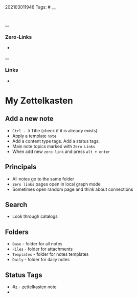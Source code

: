 202103011946
Tags: #
__
#

__
### Zero-Links
-

__
### Links
- 

 
 # My Zettelkasten

## Add a new note
 - `Ctrl - O` Title (check if it is already exists)
 - Apply a template `note`  
 - Add a content type tags. Add a status tags.  
 - Main note topics marked with `Zero Links`  
 - When add new `zero link` and press `alt + enter` 

## Principals 
 -  All notes go to the same folder  
 -  `Zero links` pages open in local graph mode  
 -  Sometimes open random page and think about connections  
 
 ## Search 
 - Look through catalogs 

## Folders 
- `Base` - folder for all notes  
- `Files` - folder for attachments   
-  `Templates` - folder for notes templates  
- `Daily` - folder for daily notes  

## Status Tags
- #z - zettelkasten note
-  
